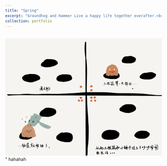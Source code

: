 ```yaml
---
title: "Spring"
excerpt: "Groundhog and Hammer Live a happy life together everafter.<br/><img src='/images/art1.png'>"
collection: portfolio
---
```

<br/><img src='/images/art1.png'>"
hahahah
